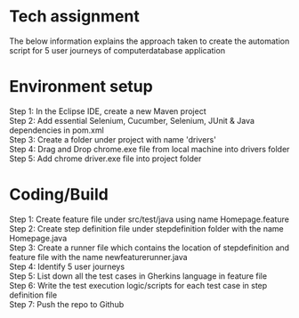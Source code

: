 # Tech assignment 
The below information explains the approach taken to create the automation script for 5 user journeys of computerdatabase application
# Environment setup

Step 1: In the Eclipse IDE, create a new Maven project <br />
Step 2: Add essential Selenium, Cucumber, Selenium, JUnit & Java dependencies in pom.xml <br />
Step 3: Create a folder under project with name 'drivers' <br />
Step 4: Drag and Drop chrome.exe file from local machine into drivers folder <br />
Step 5: Add chrome driver.exe file into project folder 

# Coding/Build
Step 1: Create feature file under src/test/java using name Homepage.feature <br />
Step 2: Create step definition file under stepdefinition folder with the name Homepage.java <br />
Step 3: Create a runner file which contains the location of stepdefinition and feature file with the name newfeaturerunner.java <br />
Step 4: Identify 5 user journeys <br />
Step 5: List down all the test cases in Gherkins language in feature file <br />
Step 6: Write the test execution logic/scripts for each test case in step definition file <br />
Step 7: Push the repo to Github
